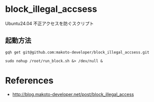 # block_illegal_accsess
Ubuntu24.04 不正アクセスを防ぐスクリプト


## 起動方法

```shell
gqh get git@github.com:makoto-developer/block_illegal_accsess.git
```

```shell
sudo nohup /root/run_block.sh &> /dev/null &
```


# References
- http://blog.makoto-developer.net/post/block_illegal_access

